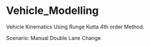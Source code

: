 # Vehicle_Modelling
Vehicle Kinematics Using Runge Kutta 4th order Method.

Scenario: Manual Double Lane Change
